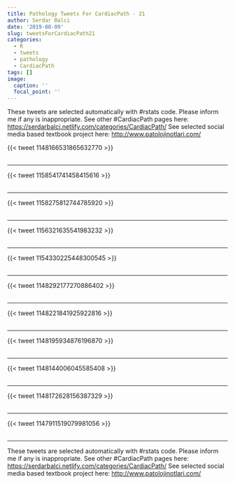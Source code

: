 ```yaml
---
title: Pathology Tweets For CardiacPath - 21
author: Serdar Balci
date: '2019-08-09'
slug: tweetsForCardiacPath21
categories:
  - R
  - tweets
  - pathology
  - CardiacPath
tags: []
image:
  caption: ''
  focal_point: ''
---
```



These tweets are selected automatically with #rstats code. Please inform me if any is inappropriate.
See other #CardiacPath pages here: https://serdarbalci.netlify.com/categories/CardiacPath/ 
See selected social media based textbook project here: http://www.patolojinotlari.com/

{{< tweet 1148166531865632770 >}}
<br>
<br>
<hr>
{{< tweet 1158541741458415616 >}}
<br>
<br>
<hr>
{{< tweet 1158275812744785920 >}}
<br>
<br>
<hr>
{{< tweet 1156321635541983232 >}}
<br>
<br>
<hr>
{{< tweet 1154330225448300545 >}}
<br>
<br>
<hr>
{{< tweet 1148292177270886402 >}}
<br>
<br>
<hr>
{{< tweet 1148221841925922816 >}}
<br>
<br>
<hr>
{{< tweet 1148195934876196870 >}}
<br>
<br>
<hr>
{{< tweet 1148144006045585408 >}}
<br>
<br>
<hr>
{{< tweet 1148172628156387329 >}}
<br>
<br>
<hr>
{{< tweet 1147911519079981056 >}}
<br>
<br>
<hr>


These tweets are selected automatically with #rstats code. Please inform me if any is inappropriate.
See other #CardiacPath pages here: https://serdarbalci.netlify.com/categories/CardiacPath/ 
See selected social media based textbook project here: http://www.patolojinotlari.com/
